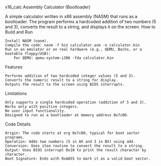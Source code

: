 x16_calc
Assembly Calculator (Bootloader)

A simple calculator written in x86 assembly (NASM) that runs as a bootloader. The program performs a hardcoded addition of two numbers (5 and 3), converts the result to a string, and displays it on the screen.
How to Build and Run

    Install NASM (nasm).
    Compile the code: nasm -f bin calculator.asm -o calculator.bin
    Run in an emulator or on real hardware (e.g., QEMU, Bochs, or a bootable floppy/USB):
        For QEMU: qemu-system-i386 -fda calculator.bin

Features

    Performs addition of two hardcoded integer values (5 and 3).
    Converts the numeric result to a string for display.
    Outputs the result to the screen using BIOS interrupts.

Limitations

    Only supports a single hardcoded operation (addition of 5 and 3).
    Works only with positive integers.
    No user input functionality.
    Designed to run as a bootloader at memory address 0x7c00.

Code Details

    Origin: The code starts at org 0x7c00, typical for boot sector programs.
    Operation: Adds two numbers (5 in AX and 3 in BX) using add.
    Conversion: Uses itoa routine to convert the result to a string.
    Output: Uses BIOS interrupt 0x10 to print the result character by character.
    Boot Signature: Ends with 0xAA55 to mark it as a valid boot sector.

